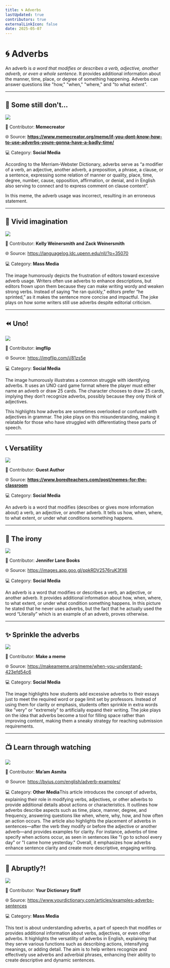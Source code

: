 ```yaml
---
title: 🌀 Adverbs
lastUpdated: true
contributors: true
externalLinkIcon: false
date: 2025-05-07
---
```

# **🌀** Adverbs

An adverb is *a word that modifies or describes a verb, adjective, another adverb, or even a whole sentence*. It provides additional information about the manner, time, place, or degree of something happening. Adverbs can answer questions like "how," "when," "where," and "to what extent".

- - -

## 🙎 Some still don't...

![](https://www.memecreator.org/static/images/memes/4282739.jpg)

👥 Contributor: **Memecreator**

🌐 S﻿ource: **<https://www.memecreator.org/meme/if-you-dont-know-how-to-use-adverbs-youre-gonna-have-a-badly-time/>**[](https://ph.pinterest.com/pin/53269208088893594/?fbclid=IwZXh0bgNhZW0CMTAAAR4wBDzby36dVIYdMTY3-gugbj6_EvLQOEcD_7Pi8d5k8QMnQWmfDb60_ude6A_aem_0FDlQWuLfHDNBeVSQpyFVw)

💻 Category: **Social Media**

According to the Merriam-Webster Dictionary, adverbs serve as “a modifier of a verb, an adjective, another adverb, a preposition, a phrase, a clause, or a sentence, expressing some relation of manner or quality, place, time, degree, number, cause, opposition, affirmation, or denial, and in English also serving to connect and to express comment on clause content”.

In this meme, the adverb usage was incorrect, resulting in an erroneous statement.

- - -

## 🧽 Vivid imagination

![](http://languagelog.ldc.upenn.edu/myl/SoonishAdverbs.png)

👥 Contributor: **Kelly Weinersmith and Zack Weinersmith**

🌐 S﻿ource: <https://languagelog.ldc.upenn.edu/nll/?p=35070>[](https://ph.pinterest.com/pin/53269208088893594/?fbclid=IwZXh0bgNhZW0CMTAAAR4wBDzby36dVIYdMTY3-gugbj6_EvLQOEcD_7Pi8d5k8QMnQWmfDb60_ude6A_aem_0FDlQWuLfHDNBeVSQpyFVw)

💻 Category: **Mass Media**

The image humorously depicts the frustration of editors toward excessive adverb usage. Writers often use adverbs to enhance descriptions, but editors frown upon them because they can make writing wordy and weaken strong verbs. Instead of saying “he ran quickly,” editors prefer “he sprinted,” as it makes the sentence more concise and impactful. The joke plays on how some writers still use adverbs despite editorial criticism.

- - -

## ⏪ Uno!

![](https://i.imgflip.com/81zs5e.jpg)

👥 Contributor: **imgflip**

🌐 S﻿ource: <https://imgflip.com/i/81zs5e>[](https://languagelog.ldc.upenn.edu/nll/?p=35070)[](https://ph.pinterest.com/pin/53269208088893594/?fbclid=IwZXh0bgNhZW0CMTAAAR4wBDzby36dVIYdMTY3-gugbj6_EvLQOEcD_7Pi8d5k8QMnQWmfDb60_ude6A_aem_0FDlQWuLfHDNBeVSQpyFVw)

💻 Category: **Social Media**

The image humorously illustrates a common struggle with identifying adverbs. It uses an UNO card game format where the player must either name an adverb or draw 25 cards. The character chooses to draw 25 cards, implying they don’t recognize adverbs, possibly because they only think of adjectives. 

This highlights how adverbs are sometimes overlooked or confused with adjectives in grammar. The joke plays on this misunderstanding, making it relatable for those who have struggled with differentiating these parts of speech.

- - -

## 📞 Versatility

![](https://i.imgflip.com/5zn64c.jpg)

👥 Contributor: **Guest Author**

🌐 S﻿ource: **<https://www.boredteachers.com/post/memes-for-the-classroom>**[](https://imgflip.com/i/81zs5e)[](https://languagelog.ldc.upenn.edu/nll/?p=35070)[](https://ph.pinterest.com/pin/53269208088893594/?fbclid=IwZXh0bgNhZW0CMTAAAR4wBDzby36dVIYdMTY3-gugbj6_EvLQOEcD_7Pi8d5k8QMnQWmfDb60_ude6A_aem_0FDlQWuLfHDNBeVSQpyFVw)

💻 Category: **Social Media**

An adverb is a word that modifies (describes or gives more information about) a verb, an adjective, or another adverb. It tells us how, when, where, to what extent, or under what conditions something happens.

- - -

## 🧲 The irony

![](https://encrypted-tbn0.gstatic.com/images?q=tbn:ANd9GcQg1pysDaMecuOrv1mSdgRJguwqcyoE-02HsCtVRbtN1SnP3JkJdp0_Nac6ZKocj7_t-Z4&usqp=CAU)

👥 Contributor: **Jennifer Lane Books**

🌐 S﻿ource: <https://images.app.goo.gl/ppkRDV2576ruK3fX6>[](https://imgflip.com/i/81zs5e)[](https://languagelog.ldc.upenn.edu/nll/?p=35070)[](https://ph.pinterest.com/pin/53269208088893594/?fbclid=IwZXh0bgNhZW0CMTAAAR4wBDzby36dVIYdMTY3-gugbj6_EvLQOEcD_7Pi8d5k8QMnQWmfDb60_ude6A_aem_0FDlQWuLfHDNBeVSQpyFVw)

💻 Category: **Social Media**

An adverb is a word that modifies or describes a verb, an adjective, or another adverb. It provides additional information about how, when, where, to what extent, or under what condition something happens. In this picture he stated that he never uses adverbs, but the fact that he actually used the word “Literally” which is an example of an adverb, proves otherwise.

- - -

## ✨ S﻿prinkle the adverbs

![](/media/adverb.jpg)

👥 Contributor: **Make a meme**

🌐 S﻿ource: <https://makeameme.org/meme/when-you-understand-423efd54c6>[](https://images.app.goo.gl/ppkRDV2576ruK3fX6)[](https://imgflip.com/i/81zs5e)[](https://languagelog.ldc.upenn.edu/nll/?p=35070)[](https://ph.pinterest.com/pin/53269208088893594/?fbclid=IwZXh0bgNhZW0CMTAAAR4wBDzby36dVIYdMTY3-gugbj6_EvLQOEcD_7Pi8d5k8QMnQWmfDb60_ude6A_aem_0FDlQWuLfHDNBeVSQpyFVw)

💻 Category: **Social Media**

The image highlights how students add excessive adverbs to their essays just to meet the required word or page limit set by professors. Instead of using them for clarity or emphasis, students often sprinkle in extra words like "very" or "extremely" to artificially expand their writing. The joke plays on the idea that adverbs become a tool for filling space rather than improving content, making them a sneaky strategy for reaching submission requirements.

- - -

## 📺 Learn through watching

![](https://cdn1.byjus.com/wp-content/uploads/2023/10/adverbs-in-under-15-mins.jpg)

👥 Contributor: **Ma’am Asmita**

🌐 S﻿ource: [](https://makeameme.org/meme/when-you-understand-423efd54c6)<https://byjus.com/english/adverb-examples/>

💻 Category: **Other Media**This article introduces the concept of adverbs, explaining their role in modifying verbs, adjectives, or other adverbs to provide additional details about actions or characteristics. It outlines how adverbs describe aspects such as time, place, manner, degree, and frequency, answering questions like when, where, why, how, and how often an action occurs. The article also highlights the placement of adverbs in sentences—after the verb they modify or before the adjective or another adverb—and provides examples for clarity. For instance, adverbs of time specify when actions occur, as seen in sentences like "I go to school every day" or "I came home yesterday." Overall, it emphasizes how adverbs enhance sentence clarity and create more descriptive, engaging writing.

- - -

## 🫢 A﻿bruptly?!

![](https://assets.ltkcontent.com/images/951262/Adverbs-Examples_1bca575750.webp)

👥 Contributor: **Your Dictionary Staff**

🌐 S﻿ource: [](https://makeameme.org/meme/when-you-understand-423efd54c6)<https://www.yourdictionary.com/articles/examples-adverbs-sentences>[](https://byjus.com/english/adverb-examples/)

💻 Category: **Mass Media**

This text is about understanding adverbs, a part of speech that modifies or provides additional information about verbs, adjectives, or even other adverbs. It highlights the versatility of adverbs in English, explaining that they serve various functions such as describing actions, intensifying meanings, or adding detail. The aim is to help writers recognize and effectively use adverbs and adverbial phrases, enhancing their ability to create descriptive and dynamic sentences.